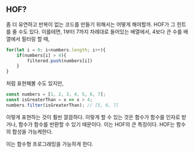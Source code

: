 ## HOF? 
좀 더 유연하고 반복이 없는 코드를 만들기 위해서는 어떻게 해야할까. 
HOF가 그 힌트를 줄 수도 있다. 
이를테면, 1부터 7까지 차례대로 들어있는 배열에서, 4보다 큰 수를 배열에서 필터링 할 때, 
```javascript
for(let i = 0; i<numbers.length; i++){
    if(numbers[i] > 4){
        filtered.push(numbers[i])
    }
}
```
처럼 표현해볼 수도 있지만, 
```javascript
const numbers = [1, 2, 3, 4, 5, 6, 7];
const isGreaterThan = x => x > 4;
numbers.filter(isGreaterThan); // [5, 6, 7]

```
이렇게 표현하는 것이 훨씬 깔끔하다.
이렇게 할 수 있는 것은 함수가 함수를 인자로 받거나, 함수가 함수를 반환할 수 있기 때문이다. 
이는 HOF의 큰 특징이다. 
HOF는 함수의 합성을 가능케한다.

이는 함수형 프로그래밍을 가능하게 한다.
